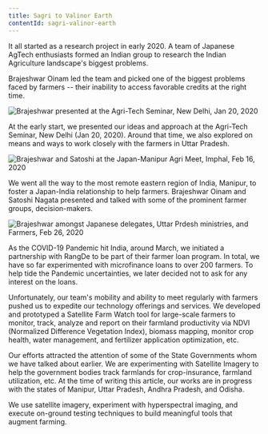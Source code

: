 ```yaml
---
title: Sagri to Valinor Earth
contentId: sagri-valinor-earth
---
```


It all started as a research project in early 2020. A team of Japanese AgTech enthusiasts formed an Indian group to research the Indian Agriculture landscape's biggest problems.

Brajeshwar Oinam led the team and picked one of the biggest problems faced by farmers -- their inability to access favorable credits at the right time.

![Brajeshwar presented at the Agri-Tech Seminar, New Delhi, Jan 20, 2020](/img/blog/2020-01-20-agri-tech-seminar-delhi.jpg)

At the early start, we presented our ideas and approach at the Agri-Tech Seminar, New Delhi (Jan 20, 2020). Around that time, we also explored on means and ways to work closely with the farmers in Uttar Pradesh.

![Brajeshwar and Satoshi at the Japan-Manipur Agri Meet, Imphal, Feb 16, 2020](/img/blog/2020-02-16-japan-manipur-agri-meet-imphal.jpg)

We went all the way to the most remote eastern region of India, Manipur, to foster a Japan-India relationship to help farmers. Brajeshwar Oinam and Satoshi Nagata presented and talked with some of the prominent farmer groups, decision-makers.

![Brajeshwar amongst Japanese delegates, Uttar Prdesh ministries, and Farmers, Feb 26, 2020](/img/blog/2020-02-26-japan-uttar-pradesh.jpg)

As the COVID-19 Pandemic hit India, around March, we initiated a partnership with RangDe to be part of their farmer loan program. In total, we have so far experimented with microfinance loans to over 200 farmers. To help tide the Pandemic uncertainties, we later decided not to ask for any interest on the loans.

Unfortunately, our team's mobility and ability to meet regularly with farmers pushed us to expedite our technology offerings and services. We developed and prototyped a Satellite Farm Watch tool for large-scale farmers to monitor, track, analyze and report on their farmland productivity via NDVI (Normalized Difference Vegetation Index), biomass mapping, monitor crop health, water management, and fertilizer application optimization, etc.

Our efforts attracted the attention of some of the State Governments whom we have talked about earlier. We are experimenting with Satellite Imagery to help the government bodies track farmlands for crop-insurance, farmland utilization, etc. At the time of writing this article, our works are in progress with the states of Manipur, Uttar Pradesh, Andhra Pradesh, and Odisha.

We use satellite imagery, experiment with hyperspectral imaging, and execute on-ground testing techniques to build meaningful tools that augment farming.
